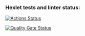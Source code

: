 ### Hexlet tests and linter status:
[![Actions Status](https://github.com/ZyrT12/java-project-61/actions/workflows/hexlet-check.yml/badge.svg)](https://github.com/ZyrT12/java-project-61/actions)

[![Quality Gate Status](https://sonarcloud.io/api/project_badges/measure?project=ZyrT12_java-project-612&metric=alert_status)](https://sonarcloud.io/summary/new_code?id=ZyrT12_java-project-612)